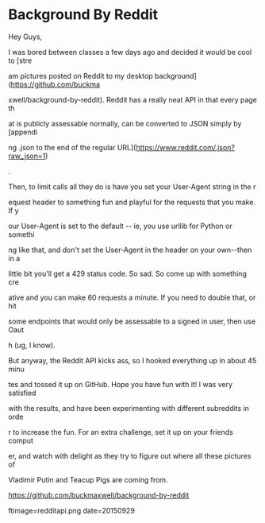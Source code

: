 
# Background By Reddit

Hey Guys,

I was bored between classes a few days ago and decided it would be cool to [stre

























am pictures posted on Reddit to my desktop background](https://github.com/buckma

























xwell/background-by-reddit).  Reddit has a really neat API in that every page th

























at is publicly assessable normally, can be converted to JSON  simply by [appendi

























ng .json to the end of the regular URL](https://www.reddit.com/.json?raw_json=1)

























.

Then, to limit calls all they do is have you set your User-Agent string in the r

























equest header to something fun and playful for the requests that you make.  If y

























our User-Agent is set to the default -- ie, you use urllib for Python or somethi

























ng like that, and don't set the User-Agent in the header on your own--then in a 

























little bit you'll get a 429 status code.  So sad.  So come up with something cre

























ative and you can make 60 requests a minute.  If you need to double that, or hit

























 some endpoints that would only be assessable to a signed in user, then use Oaut

























h (ug, I know).

But anyway, the Reddit API kicks ass, so I hooked everything up in about 45 minu

























tes and tossed it up on GitHub.  Hope you have fun with it! I was very satisfied

























 with the results, and have been experimenting with different subreddits in orde

























r to increase the fun.  For an extra challenge, set it up on your friends comput

























er, and watch with delight as they try to figure out where all these pictures of

























 Vladimir Putin and Teacup Pigs are coming from.

https://github.com/buckmaxwell/background-by-reddit

ftimage=redditapi.png
date=20150929